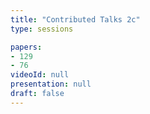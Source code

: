 ```yaml
---
title: "Contributed Talks 2c"
type: sessions

papers:
- 129
- 76
videoId: null
presentation: null
draft: false
---
```

